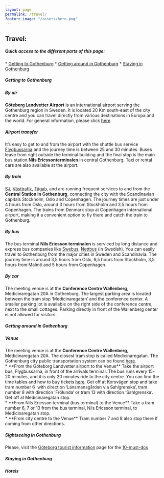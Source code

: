 ```yaml
---
layout: page
permalink: /travel/
feature_image: "/assets/hero.png"
---
```


<h2>
Travel:
</h2>


<h5>Quick access to the different parts of this page:</h5>
<div class="bullet-div" markdown="1">
* <a href="#getting_to">Getting to Gothenburg</a>
* <a href="#getting_around">Getting around in Gothenburg</a>
* <a href="#staying_in">Staying in Gothenburg</a>
</div>

<h5 id="getting_to">Getting to Gothenburg</h5>


<h5>By air</h5>
<b>Göteborg Landvetter Airport</b> is an international airport serving the Gothenburg region in Sweden. It is located 20 Km south-east of the city centre and you can travel directly from various destinations in Europa and the world. For general information, please click <a href="http://www.swedavia.com/landvetter/">here</a>.

<h5>Airport transfer</h5>
It’s easy to get to and from the airport with the shuttle bus service <a href="http://www.flygbussarna.se/en">Flygbussarna</a> and the journey time is between 25 and 30 minutes. Buses leave from right outside the terminal building and the final stop is the main bus station <b>Nils Ericssonterminalen</b> in central Gothenburg. <a href="http://www.swedavia.com/landvetter/to-from/taxi/">Taxi</a> or rental cars are also available at the airport.

<h5>By train</h5>
<a href="https://www.sj.se/?a=b&gclsrc=aw.ds&gad_source=1&gclid=Cj0KCQiA_qG5BhDTARIsAA0UHSLT3O09pk3zQGWNacoG_vcDBOoYzAmhs_c6t1cJYn2R4cTVfrYWcOUaAvu7EALw_wcB">SJ</a>, <a href="http://www.vasttrafik.se/#!/en/">Västtrafik</a>, <a href="http://www.tagakeriet.se/">Tågab</a>, and  are running frequent services to and from the <b>Central Station in Gothenburg</b>, connecting the city with the Scandinavian capitals Stockholm, Oslo and Copenhagen. The journey times are just under 4 hours from Oslo, around 3 hours from Stockholm and 3,5 hours from Copenhagen. The trains from Denmark stop at Copenhagen international airport, making it a convenient option to fly there and catch the train to Gothenburg.

<h5>By bus</h5>
The bus terminal <b>Nils Ericsson terminalen</b> is serviced by long distance and express bus companies like <a href="http://www.swebus.se/SwebusExpress_com/">Swebus</a>, <a href="http://www.nettbuss.se/">Nettbus</a> (in Swedish). You can easily travel to Gothenburg from the major cities in Sweden and Scandinavia. The journey time is around 3,5 hours from Oslo, 6,5 hours from Stockholm, 3,5 hours from Malmö and 5 hours from Copenhagen.

<h5>By car</h5>
The meeting venue is at the <b>Conference Centre Wallenberg</b>, Medicinaregatan 20A in Gothenburg. The largest parking area is located between the tram stop ‘Medicinaregatan’ and the conference center. A smaller parking lot is available on the right side of the conference centre, next to the small cottages. Parking directly in front of the Wallenberg center is not allowed for visitors.
 
<h5 id="getting_around">Getting around in Gothenburg</h5>
<h5>Venue</h5>
The meeting venue is at the <b>Conference Centre Wallenberg</b>, Medicinaregatan 20A. The closest tram stop is called Medicinaregatan. The Gothenburg city public transportation system can be found <a href="http://reseplanerare.vasttrafik.se/bin/query.exe/en?L=vs_vasttrafik&HWAI=JS!ajax=yes!&">here</a>.

<div class="bullet-div" markdown="1">
* **From the Göteborg Landvetter airport to the Venue**  
Take the airport bus, Flygbussarna, in front of the arrivals terminal. The bus runs every 15-20 minutes, and it is only 20 minutes ride to the city centre. You can find the time tables and how to buy tickets <a href="http://www.flygbussarna.se/en">here</a>.  
Get off at Korsvägen stop and take tram number 6  with direction ‘Länsmansgården via Sahlgrenska’, tram number 8 with direction ‘Frölunda’ or tram 13 with direction ‘Sahlgrenska’. Get off at Medicinaregatan stop.
</div>

<div class="bullet-div" markdown="1">
* **From Nils Ericsson terminal (bus terminal) to the Venue**  
Take a tram number 6, 7 or 13 from the bus terminal, Nils Ericsson terminal, to Medicinaregatan stop. 
</div>

<div class="bullet-div" markdown="1">
* **From city centre to the Venue**  
Tram number 7 and 8 also stop there if coming from other directions.
</div>

<h5>Sightseeing in Gothenburg</h5>
Please, visit the <a href="http://www.goteborg.com/en/">Göteborg tourist information</a> page for the <a href="https://www.goteborg.com/en/guides/10-must-dos-in-gothenburg">10-must-dos</a> 

<h5 id="staying_in">Staying in Gothenburg</h5>
<h5>Hotels</h5>
